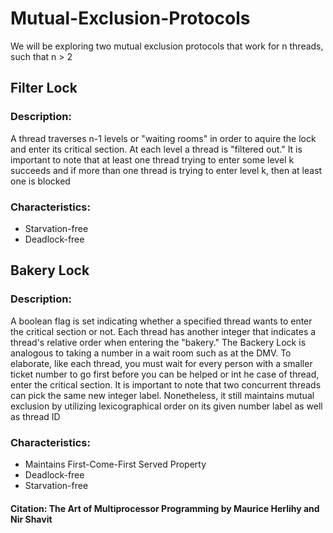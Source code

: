 # Mutual-Exclusion-Protocols
We will be exploring two mutual exclusion protocols that work for n threads, such that n > 2

## Filter Lock

### Description: 
A thread traverses n-1 levels or "waiting rooms" in order to aquire the lock and enter its critical section. At each level a thread is "filtered out." It is important to note that at least one thread trying to enter some level k succeeds and if more than one thread is trying to enter level k, then at least one is blocked

### Characteristics:
* Starvation-free
* Deadlock-free

## Bakery Lock

### Description: 
A boolean flag is set indicating whether a specified thread wants to enter the critical section or not.  Each thread has another integer that indicates a thread's relative order when entering the "bakery."  The Backery Lock is analogous to taking a number in a wait room such as at the DMV.  To elaborate, like each thread, you must wait for every person with a smaller ticket number to go first before you can be helped or int he case of thread, enter the critical section.  It is important to note that two concurrent threads can pick the same new integer label.  Nonetheless, it still maintains mutual exclusion by utilizing lexicographical order on its given number label as well as thread ID 

### Characteristics:
* Maintains First-Come-First Served Property
* Deadlock-free
* Starvation-free

#### Citation: The Art of Multiprocessor Programming by Maurice Herlihy and Nir Shavit
